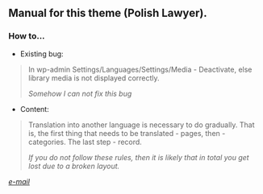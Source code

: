 Manual for this theme (Polish Lawyer).
-----------------------------------
### How to...
* Existing bug:

> In wp-admin Settings/Languages/Settings/Media - Deactivate, else library media is not displayed correctly.
>
>_Somehow_ _I_ _can_ _not_ _fix_ _this_ _bug_

* Content:

>Translation into another language is necessary to do gradually.
>That is, the first thing that needs to be translated - pages, then - categories.
>The last step - record.
>
>_If_ _you_ _do_ _not_ _follow_ _these_ _rules,_ _then_ _it_ _is_ _likely_ _that_ _in_ _total_ _you_ _get_ _lost_ _due_ _to_ _a_ _broken_ _layout._

_[e-mail](eugenesolovyev92@gmail.com)_